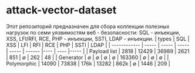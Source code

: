 # attack-vector-dataset

Этот репозиторий предназначен для сбора коллекции полезных нагрузок по семи уязвимостям веб - безопасности: SQL - инъекции, XSS, LFI/RFI, RCE, PHP - инъекции, SSTI, LDAP - инъекции.
| types        |  SQL  |  XSS  |  LFI  |  RFI  |  RCE   | PHP | SSTI | LDAP |
| ------------ | ----- | ----- | ----- | ----- | ------ |---- | ---- |----- |
| Payload list | 2818  | 12429 | 36989 |  2621 |   851  |  ∅  | 262  |  48  |
| Generator    |   ∅   |   ∅   |   ∅   |   ∅   | 163360 |  ∅  |  ∅   |   ∅  |
| Polymorphic  | 14090 | 73838 |  176k | 13282 |  862k  |  ∅  | 1446 |  209 |
